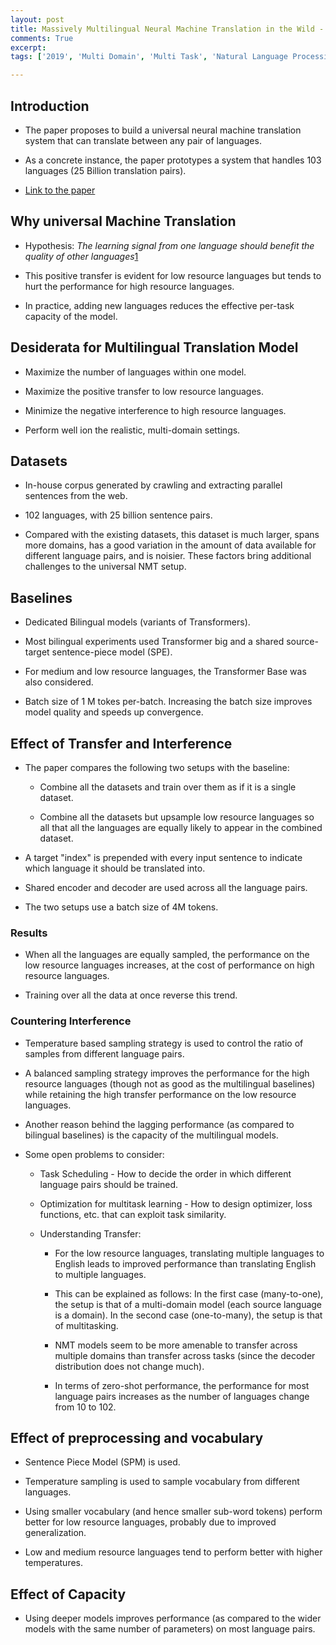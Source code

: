 ```yaml
---
layout: post
title: Massively Multilingual Neural Machine Translation in the Wild - Findings and Challenges
comments: True
excerpt: 
tags: ['2019', 'Multi Domain', 'Multi Task', 'Natural Language Processing', 'Neural Machine Translation', AI, NLP, NMT, Scale]

---
```


## Introduction

* The paper proposes to build a universal neural machine translation system that can translate between any pair of languages.

* As a concrete instance, the paper prototypes a system that handles 103 languages (25 Billion translation pairs).

* [Link to the paper](https://arxiv.org/abs/1907.05019)

## Why universal Machine Translation

* Hypothesis: *The learning signal from one language should benefit the quality of other languages*[1](https://link.springer.com/article/10.1023/A:1007379606734)

* This positive transfer is evident for low resource languages but tends to hurt the performance for high resource languages.

* In practice, adding new languages reduces the effective per-task capacity of the model.

## Desiderata for Multilingual Translation Model

* Maximize the number of languages within one model.

* Maximize the positive transfer to low resource languages.

* Minimize the negative interference to high resource languages.

* Perform well ion the realistic, multi-domain settings.

## Datasets 

* In-house corpus generated by crawling and extracting parallel sentences from the web.

* 102 languages, with 25 billion sentence pairs.

* Compared with the existing datasets, this dataset is much larger, spans more domains, has a good variation in the amount of data available for different language pairs, and is noisier. These factors bring additional challenges to the universal NMT setup.

## Baselines

* Dedicated Bilingual models (variants of Transformers).

* Most bilingual experiments used Transformer big and a shared source-target sentence-piece model (SPE).

* For medium and low resource languages, the Transformer Base was also considered.

* Batch size of 1 M tokes per-batch. Increasing the batch size improves model quality and speeds up convergence.

## Effect of Transfer and Interference

* The paper compares the following two setups with the baseline:

    * Combine all the datasets and train over them as if it is a single dataset.

    * Combine all the datasets but upsample low resource languages so all that all the languages are equally likely to appear in the combined dataset.

* A target "index" is prepended with every input sentence to indicate which language it should be translated into.

* Shared encoder and decoder are used across all the language pairs.

* The two setups use a batch size of 4M tokens.

### Results

* When all the languages are equally sampled, the performance on the low resource languages increases, at the cost of performance on high resource languages.

* Training over all the data at once reverse this trend.

### Countering Interference

* Temperature based sampling strategy is used to control the ratio of samples from different language pairs.

* A balanced sampling strategy improves the performance for the high resource languages (though not as good as the multilingual baselines) while retaining the high transfer performance on the low resource languages.

* Another reason behind the lagging performance (as compared to bilingual baselines) is the capacity of the multilingual models.

* Some open problems to consider:

    * Task Scheduling - How to decide the order in which different language pairs should be trained.

    * Optimization for multitask learning - How to design optimizer, loss functions, etc. that can exploit task similarity.

    * Understanding Transfer:

        * For the low resource languages, translating multiple languages to English leads to improved performance than translating English to multiple languages. 

        * This can be explained as follows: In the first case (many-to-one), the setup is that of a multi-domain model (each source language is a domain). In the second case (one-to-many), the setup is that of multitasking. 

        * NMT models seem to be more amenable to transfer across multiple domains than transfer across tasks (since the decoder distribution does not change much).

        * In terms of zero-shot performance, the performance for most language pairs increases as the number of languages change from 10 to 102.

## Effect of preprocessing and vocabulary

* Sentence Piece Model (SPM) is used.

* Temperature sampling is used to sample vocabulary from different languages.

* Using smaller vocabulary (and hence smaller sub-word tokens) perform better for low resource languages, probably due to improved generalization.

* Low and medium resource languages tend to perform better with higher temperatures.

## Effect of Capacity

* Using deeper models improves performance (as compared to the wider models with the same number of parameters) on most language pairs.